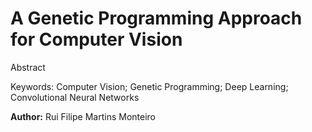 # A Genetic Programming Approach for Computer Vision

Abstract

Keywords: Computer Vision; Genetic Programming; Deep Learning; Convolutional Neural Networks

**Author:** Rui Filipe Martins Monteiro
